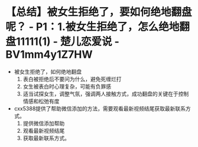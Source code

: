 # 【总结】被女生拒绝了，要如何绝地翻盘呢？ - P1：1.被女生拒绝了，怎么绝地翻盘11111(1) - 楚儿恋爱说 - BV1mm4y1Z7HW

-   被女生拒绝了，如何绝地翻盘
    1.  表白被拒绝后不要问为什么，避免死缠烂打
    2.  女生被表白时心理复杂，可能有负罪感
    3.  适当试探女生，调整气氛，强调两人接触方式，成功翻盘的关键在于控制情感和松弛有度
-   cxx5388提供了帮助微信添加的方法，需要观看最新视频结尾获取最新联系方式。
    1.  提供微信添加帮助
    2.  观看最新视频结尾
    3.  获取最新联系方式。